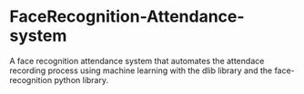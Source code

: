 # FaceRecognition-Attendance-system
A face recognition attendance system that automates the attendace recording process using machine learning with the dlib library and the face-recognition python library.
